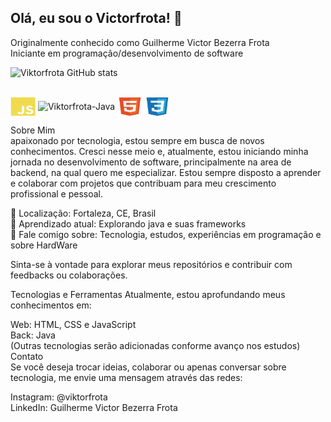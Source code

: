 ## Olá, eu sou o Victorfrota! 👋

Originalmente conhecido como Guilherme Victor Bezerra Frota</br>
Iniciante em programação/desenvolvimento de software

![Viktorfrota GitHub stats](https://github-readme-stats.vercel.app/api?username=Viktorfrota&show_icons=true&theme=dark)

<div style="display: inline_block"><br>
  <img align="center" alt="Viktorfrota-Js" height="30" width="40" src="https://raw.githubusercontent.com/devicons/devicon/master/icons/javascript/javascript-plain.svg">
  <img align="center" alt="Viktorfrota-Java" height="30" width="40" src="https://cdn.jsdelivr.net/gh/devicons/devicon@latest/icons/java/java-original.svg">
  <img align="center" alt="Viktorfrota-HTML" height="30" width="40" src="https://raw.githubusercontent.com/devicons/devicon/master/icons/html5/html5-original.svg">
  <img align="center" alt="Viktorfrota-CSS" height="30" width="40" src="https://raw.githubusercontent.com/devicons/devicon/master/icons/css3/css3-original.svg">
</div>

Sobre Mim</br>
apaixonado por tecnologia, estou sempre em busca de novos conhecimentos. Cresci nesse meio e, atualmente, estou iniciando minha jornada no desenvolvimento de software, principalmente na area de backend, na qual quero me especializar. Estou sempre disposto a aprender e colaborar com projetos que contribuam para meu crescimento profissional e pessoal.

📍 Localização: Fortaleza, CE, Brasil</br>
🌱 Aprendizado atual: Explorando java e suas frameworks</br>
💬 Fale comigo sobre: Tecnologia, estudos, experiências em programação e sobre HardWare</br>

Sinta-se à vontade para explorar meus repositórios e contribuir com feedbacks ou colaborações.</br>

Tecnologias e Ferramentas
Atualmente, estou aprofundando meus conhecimentos em:</br>

Web: HTML, CSS e JavaScript</br>
Back: Java</br>
(Outras tecnologias serão adicionadas conforme avanço nos estudos)</br>
Contato</br>
Se você deseja trocar ideias, colaborar ou apenas conversar sobre tecnologia, me envie uma mensagem através das redes:</br>

Instagram: @viktorfrota</br>
LinkedIn: Guilherme Victor Bezerra Frota
